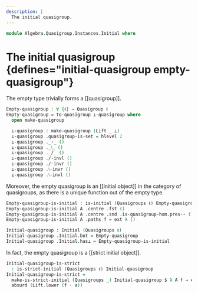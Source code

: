 ```yaml
---
description: |
  The initial quasigroup.
---
```

<!--
```agda
open import Algebra.Quasigroup

open import Cat.Diagram.Initial.Strict
open import Cat.Diagram.Initial
open import Cat.Displayed.Total
open import Cat.Prelude hiding (_/_)
```
-->

```agda
module Algebra.Quasigroup.Instances.Initial where
```

# The initial quasigroup {defines="initial-quasigroup empty-quasigroup"}

The empty type trivially forms a [[quasigroup]].

<!--
```agda
private variable
  ℓ : Level

open ∫Hom
```
-->

```agda
Empty-quasigroup : ∀ {ℓ} → Quasigroup ℓ
Empty-quasigroup = to-quasigroup ⊥-quasigroup where
  open make-quasigroup

  ⊥-quasigroup : make-quasigroup (Lift _ ⊥)
  ⊥-quasigroup .quasigroup-is-set = hlevel 2
  ⊥-quasigroup ._⋆_ ()
  ⊥-quasigroup ._⧵_ ()
  ⊥-quasigroup ._/_ ()
  ⊥-quasigroup ./-invl ()
  ⊥-quasigroup ./-invr ()
  ⊥-quasigroup .⧵-invr ()
  ⊥-quasigroup .⧵-invl ()
```

Moreover, the empty quasigroup is an [[initial object]] in the category
of quasigroups, as there is a unique function out of the empty type.

```agda
Empty-quasigroup-is-initial : is-initial (Quasigroups ℓ) Empty-quasigroup
Empty-quasigroup-is-initial A .centre .fst ()
Empty-quasigroup-is-initial A .centre .snd .is-quasigroup-hom.pres-⋆ ()
Empty-quasigroup-is-initial A .paths f = ext λ ()

Initial-quasigroup : Initial (Quasigroups ℓ)
Initial-quasigroup .Initial.bot = Empty-quasigroup
Initial-quasigroup .Initial.has⊥ = Empty-quasigroup-is-initial
```

In fact, the empty quasigroup is a [[strict initial object]].

```agda
Initial-quasigroup-is-strict
  : is-strict-initial (Quasigroups ℓ) Initial-quasigroup
Initial-quasigroup-is-strict =
  make-is-strict-initial (Quasigroups _) Initial-quasigroup $ λ A f → ext λ a →
  absurd (Lift.lower (f · a))
```

<!--
```agda
Strict-initial-quasigroup : Strict-initial (Quasigroups ℓ)
Strict-initial-quasigroup .Strict-initial.initial =
  Initial-quasigroup
Strict-initial-quasigroup .Strict-initial.has-is-strict =
  Initial-quasigroup-is-strict
```
-->
